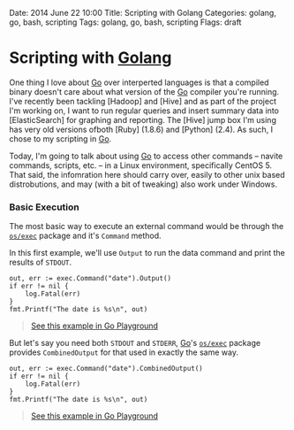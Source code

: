 Date: 2014 June 22 10:00
Title: Scripting with Golang
Categories: golang, go, bash, scripting
Tags: golang, go, bash, scripting
Flags: draft

# Scripting with [Golang][Go]

One thing I love about [Go] over interperted languages is that a compiled binary doesn't care about what version of the [Go] compiler you're running. I've recently been tackling [Hadoop] and [Hive] and as part of the project I'm working on, I want to run regular queries and insert summary data into [ElasticSearch] for graphing and reporting. The [Hive] jump box I'm using has very old versions ofboth [Ruby] (1.8.6) and [Python] (2.4). As such, I chose to my scripting in [Go].

Today, I'm going to talk about using [Go] to access other commands &ndash; navite commands, scripts, etc. &ndash; in a Linux environment, specifically CentOS 5. That said, the infomration here should carry over, easily to other unix based distrobutions, and may (with a bit of tweaking) also work under Windows.

### Basic Execution

The most basic way to execute an external command would be through the [`os/exec`] package and it's `Command` method.

In this first example, we'll use `Output` to run the data command and print the results of `STDOUT`.

	out, err := exec.Command("date").Output()
	if err != nil {
		log.Fatal(err)
	}
	fmt.Printf("The date is %s\n", out)

> [See this example in Go Playground](http://play.golang.org/p/1-kCAKb5hN)

But let's say you need both `STDOUT` and `STDERR`, [Go]'s [`os/exec`] package provides `CombinedOutput` for that used in exactly the same way.

	out, err := exec.Command("date").CombinedOutput()
	if err != nil {
		log.Fatal(err)
	}
	fmt.Printf("The date is %s\n", out)

> [See this example in Go Playground](http://play.golang.org/p/jrVF-WDwXS)


[Go]: http://golang.org/
[`os/exec`]: http://golang.org/pkg/os/exec/
